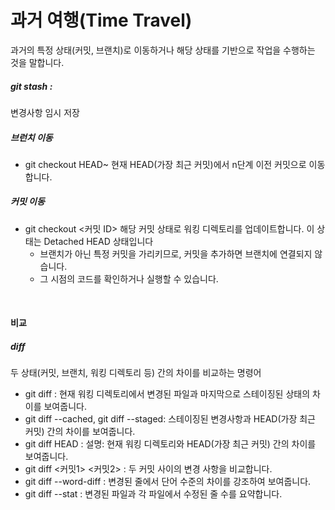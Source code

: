 #  과거 여행(Time Travel)
과거의 특정 상태(커밋, 브랜치)로 이동하거나 해당 상태를 기반으로 작업을 수행하는 것을 말합니다. 


##### git stash :  
변경사항 임시 저장
##### 브런치 이동
- git checkout HEAD~<n>
현재 HEAD(가장 최근 커밋)에서 n단계 이전 커밋으로 이동합니다.
##### 커밋 이동
- git checkout <커밋 ID>
  해당 커밋 상태로 워킹 디렉토리를 업데이트합니다.
  이 상태는 Detached HEAD 상태입니다
    - 브랜치가 아닌 특정 커밋을 가리키므로, 커밋을 추가하면 브랜치에 연결되지 않습니다.
    - 그 시점의 코드를 확인하거나 실행할 수 있습니다.
<br>

#### 비교
##### diff 
두 상태(커밋, 브랜치, 워킹 디렉토리 등) 간의 차이를 비교하는 명령어
- git diff : 현재 워킹 디렉토리에서 변경된 파일과 마지막으로 스테이징된 상태의 차이를 보여줍니다.
- git diff --cached,  git diff --staged: 스테이징된 변경사항과 HEAD(가장 최근 커밋) 간의 차이를 보여줍니다.
- git diff HEAD : 설명: 현재 워킹 디렉토리와 HEAD(가장 최근 커밋) 간의 차이를 보여줍니다.
- git diff <커밋1> <커밋2> : 두 커밋 사이의 변경 사항을 비교합니다.
- git diff --word-diff : 변경된 줄에서 단어 수준의 차이를 강조하여 보여줍니다.
- git diff --stat : 변경된 파일과 각 파일에서 수정된 줄 수를 요약합니다.










